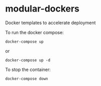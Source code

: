 # modular-dockers
Docker templates to accelerate deployment


To run the docker compose:

```shell
docker-compose up
```

or

```shell
docker-compose up -d
```


To stop the container:

```shell
docker-compose down
```
